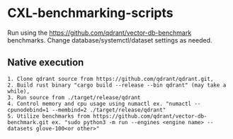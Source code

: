 # CXL-benchmarking-scripts
Run using the https://github.com/qdrant/vector-db-benchmark benchmarks. Change database/systemctl/dataset settings as needed.

## Native execution

```
1. Clone qdrant source from https://github.com/qdrant/qdrant.git, 
2. Build rust binary "cargo build --release --bin qdrant" (may take a while), 
3. Run source from ./target/release/qdrant
4. Control memory and cpu usage using numactl ex. "numactl --cpunodebind=1 --membind=2 ./target/release/qdrant" 
5. Utilize benchmarks from https://github.com/qdrant/vector-db-benchmark.git ex. "sudo python3 -m run --engines <engine name> --datasets glove-100<or other>"
```
